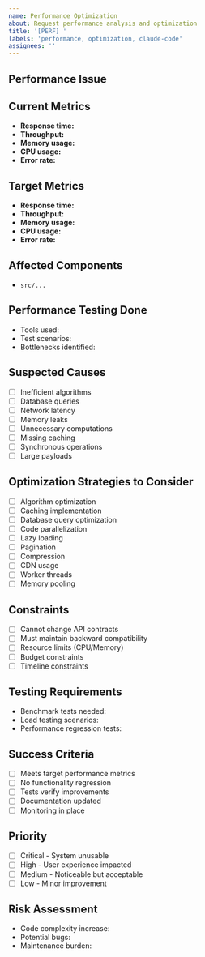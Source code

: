 ```yaml
---
name: Performance Optimization
about: Request performance analysis and optimization
title: '[PERF] '
labels: 'performance, optimization, claude-code'
assignees: ''
---
```


## Performance Issue

<!-- Describe the performance problem -->

## Current Metrics

<!-- Provide current performance measurements -->

- **Response time:**
- **Throughput:**
- **Memory usage:**
- **CPU usage:**
- **Error rate:**

## Target Metrics

<!-- What performance goals do we need to achieve? -->

- **Response time:**
- **Throughput:**
- **Memory usage:**
- **CPU usage:**
- **Error rate:**

## Affected Components

<!-- Which parts of the system are slow? -->

- `src/...`

## Performance Testing Done

<!-- What testing/profiling has been done? -->

- Tools used:
- Test scenarios:
- Bottlenecks identified:

## Suspected Causes

<!-- What might be causing the performance issues? -->

- [ ] Inefficient algorithms
- [ ] Database queries
- [ ] Network latency
- [ ] Memory leaks
- [ ] Unnecessary computations
- [ ] Missing caching
- [ ] Synchronous operations
- [ ] Large payloads

## Optimization Strategies to Consider

<!-- Potential optimization approaches -->

- [ ] Algorithm optimization
- [ ] Caching implementation
- [ ] Database query optimization
- [ ] Code parallelization
- [ ] Lazy loading
- [ ] Pagination
- [ ] Compression
- [ ] CDN usage
- [ ] Worker threads
- [ ] Memory pooling

## Constraints

<!-- Any limitations to consider -->

- [ ] Cannot change API contracts
- [ ] Must maintain backward compatibility
- [ ] Resource limits (CPU/Memory)
- [ ] Budget constraints
- [ ] Timeline constraints

## Testing Requirements

<!-- How will we verify improvements? -->

- Benchmark tests needed:
- Load testing scenarios:
- Performance regression tests:

## Success Criteria

- [ ] Meets target performance metrics
- [ ] No functionality regression
- [ ] Tests verify improvements
- [ ] Documentation updated
- [ ] Monitoring in place

## Priority

- [ ] Critical - System unusable
- [ ] High - User experience impacted
- [ ] Medium - Noticeable but acceptable
- [ ] Low - Minor improvement

## Risk Assessment

<!-- Risks of optimization -->

- Code complexity increase:
- Potential bugs:
- Maintenance burden:
